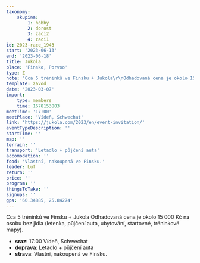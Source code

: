 ```yaml
---
taxonomy:
    skupina:
        1: hobby
        2: dorost
        3: zaci2
        4: zaci1
id: 2023-race_1943
start: '2023-06-13'
end: '2023-06-18'
title: Jukola
place: 'Finsko, Porvoo'
type: Z
note: "Cca 5 tréninků ve Finsku + Jukola\r\nOdhadovaná cena je okolo 15 000 Kč na osobu bez jídla (letenka, půjčení auta, ubytování, startovné, tréninkové mapy)."
template: zavod
date: '2023-03-07'
import:
    type: members
    time: 1678153803
meetTime: '17:00'
meetPlace: 'Vídeň, Schwechat'
link: 'https://jukola.com/2023/en/event-invitation/'
eventTypeDescription: ''
startTime: ''
map: ''
terrain: ''
transport: 'Letadlo + půjčení auta'
accomodation: ''
food: 'Vlastní, nakoupená ve Finsku.'
leader: Luf
return: ''
price: ''
program: ''
thingsToTake: ''
signups: ''
gps: '60.34885, 25.84274'
---
```


Cca 5 tréninků ve Finsku + Jukola
Odhadovaná cena je okolo 15 000 Kč na osobu bez jídla (letenka, půjčení auta, ubytování, startovné, tréninkové mapy).
* **sraz**: 17:00 Vídeň, Schwechat
* **doprava**: Letadlo + půjčení auta
* **strava**: Vlastní, nakoupená ve Finsku.
